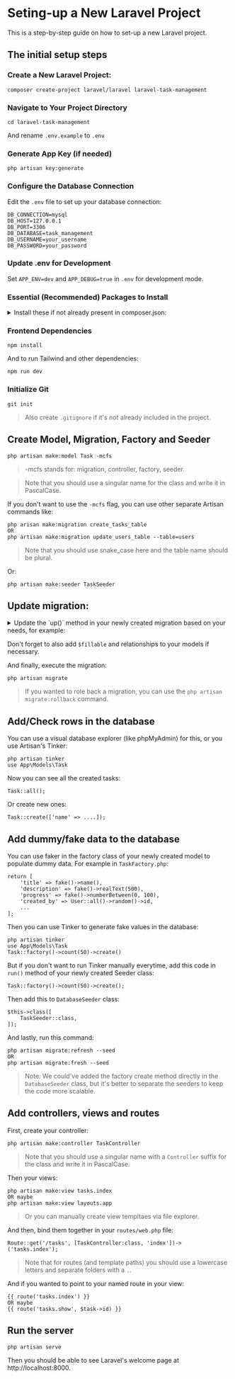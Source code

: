 # Seting-up a New Laravel Project
This is a step-by-step guide on how to set-up a new Laravel project.

## The initial setup steps

### Create a New Laravel Project:
`composer create-project laravel/laravel laravel-task-management`

### Navigate to Your Project Directory
```
cd laravel-task-management
```
And rename `.env.example` to `.env`

### Generate App Key (if needed)
```
php artisan key:generate
```

### Configure the Database Connection
Edit the `.env` file to set up your database connection:
```
DB_CONNECTION=mysql
DB_HOST=127.0.0.1
DB_PORT=3306
DB_DATABASE=task_management
DB_USERNAME=your_username
DB_PASSWORD=your_password
```

### Update .env for Development
Set `APP_ENV=dev` and `APP_DEBUG=true` in `.env` for development mode.

### Essential (Recommended) Packages to Install
<details>
<summary>Install these if not already present in composer.json:</summary>

Tailwind CSS:
Tailwind is already installed in the recent versions of Laravel, and all you need to do is to run `npm run dev`. But if by any reason it's not already installed:
```
npm install -D tailwindcss postcss autoprefixer
npx tailwindcss init -p
```

Laravel Debugbar:
```
composer require barryvdh/laravel-debugbar --dev
```

Laravel Breeze (lightweight authentication):
```
composer require laravel/breeze --dev
php artisan breeze:install
npm install && npm run dev
php artisan migrate
```

Laravel Sanctum (for API authentication if needed):
```
composer require laravel/sanctum
php artisan vendor:publish --provider="Laravel\Sanctum\SanctumServiceProvider"
```
</details>

### Frontend Dependencies
```
npm install
```

And to run Tailwind and other dependencies:
```
npm run dev
```

### Initialize Git
```
git init
```
> Also create `.gitignore` if it's not already included in the project.

## Create Model, Migration, Factory and Seeder
```
php artisan make:model Task -mcfs
```
> -mcfs stands for: migration, controller, factory, seeder.

> Note that you should use a singular name for the class and write it in PascalCase.

If you don't want to use the `-mcfs` flag, you can use other separate Artisan commands like:
```
php arisan make:migration create_tasks_table
OR
php artisan make:migration update_users_table --table=users
```
> Note that you should use snake_case here and the table name should be plural.

Or:
```
php artisan make:seeder TaskSeeder
```

## Update migration:
<details>
<summary>Update the `up()` method in your newly created migration based on your needs, for example:</summary>

```
public function up(): void
{
	Schema::create('tasks', function (Blueprint $table) {
		$table->id();
		$table->string('title');
		$table->text('description')->nullable();
		// more columns
		$table->timestamps();
	});
}
```
</details>

Don't forget to also add `$fillable` and relationships to your models if necessary.

And finally, execute the migration:
```
php artisan migrate
```
> If you wanted to role back a migration, you can use the `php artisan migrate:rollback` command.

## Add/Check rows in the database
You can use a visual database explorer (like phpMyAdmin) for this, or you use Artisan's Tinker:
```
php artisan tinker
use App\Models\Task
```

Now you can see all the created tasks:
```
Task::all();
```

Or create new ones:
```
Task::create(['name' => ....]);
```

## Add dummy/fake data to the database
You can use faker in the factory class of your newly created model to populate dummy data. For example in `TaskFactory.php`:
```
return [
	'title' => fake()->name(),
	'description' => fake()->realText(500),
	'progress' => fake()->numberBetween(0, 100),
	'created_by' => User::all()->random()->id,
	...
];
```
Then you can use Tinker to generate fake values in the database:
```
php artisan tinker
use App\Models\Task
Task::factory()->count(50)->create()
```

But if you don't want to run Tinker manually everytime, add this code in `run()` method of your newly created Seeder class:
```
Task::factory()->count(50)->create();
```
Then add this to `DatabaseSeeder` class:
```
$this->class([
	TaskSeeder::class,
]);
```
And lastly, run this command:
```
php artisan migrate:refresh --seed
OR
php artisan migrate:fresh --seed
```
> Note: We could've added the factory create method directly in the `DatabaseSeeder` class, but it's better to separate the seeders to keep the code more scalable.

## Add controllers, views and routes
First, create your controller:
```
php artisan make:controller TaskController
```
> Note that you should use a singular name with a `Controller` suffix for the class and write it in PascalCase.

Then your views:
```
php artisan make:view tasks.index
OR maybe
php artisan make:view layouts.app
```
> Or you can manually create view templtaes via file explorer.

And then, bind them together in your `routes/web.php` file:
```
Route::get('/tasks', [TaskController:class, 'index'])->('tasks.index');
```
> Note that for routes (and template paths) you should use a lowercase letters and separate folders with a `.`.

And if you wanted to point to your named route in your view:
```
{{ route('tasks.index') }}
OR maybe
{{ route('tasks.show', $task->id) }}
```

## Run the server
```
php artisan serve
```
Then you should be able to see Laravel's welcome page at http://localhost:8000.
